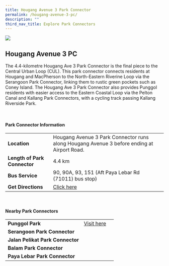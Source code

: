 ```yaml
---
title: Hougang Avenue 3 Park Connector
permalink: /hougang-avenue-3-pc/
description: ""
third_nav_title: Explore Park Connectors
---
```

![](/images/hougang%20ave%203%20pc.jpg)

## Hougang Avenue 3 PC

The 4.4-kilometre Hougang Ave 3 Park Connector is the final piece to the Central Urban Loop (CUL). This park connector connects residents at Hougang and MacPherson to the North-Eastern Riverine Loop via the Serangoon Park Connector, linking them to rustic green pockets such as Coney Island. The Hougang Ave 3 Park Connector also provides Punggol residents with easier access to the Eastern Coastal Loop via the Pelton Canal and Kallang Park Connectors, with a cycling track passing Kallang Riverside Park.

<br>

#### Park Connector Information

| | | |
| -------- | -------- | -------- |
| **Location**   | Hougang Avenue 3 Park Connector runs along Hougang Avenue 3 before ending at Airport Road.     |  
|**Length of Park Connector**| 4.4 km  |
**Bus Service** |90, 90A, 93, 151 (Aft Paya Lebar Rd (71011) bus stop)| |
| **Get Directions** | [Click here](https://www.onemap.gov.sg/main/v2/?lat=1.3339658397083116&amp;lng=103.88930236992194) | |

<br>	

#### Nearby Park Connectors

|   |  |  |
| -------- | -------- | -------- |
| **Punggol Park** | [Visit here](https://www.nparks.gov.sg/gardens-parks-and-nature/parks-and-nature-reserves/punggol-park) | | 
| **Serangoon Park Connector** | |
| **Jalan Pelikat Park Connector** | | 
| **Balam Park Connector** | | 
| **Paya Lebar Park Connector** | |